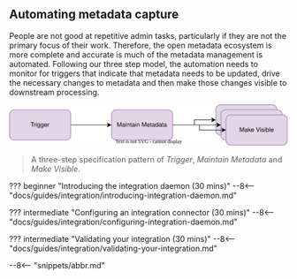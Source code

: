 <!-- SPDX-License-Identifier: CC-BY-4.0 -->
<!-- Copyright Contributors to the Egeria project. -->


## Automating metadata capture

People are not good at repetitive admin tasks, particularly if they are not the primary focus of their work.  Therefore, the open metadata ecosystem is more complete and accurate is much of the metadata management is automated.  Following our three step model, the automation needs to monitor for triggers that indicate that metadata needs to be updated, drive the necessary changes to metadata and then make those changes visible to downstream processing.

![Metadata Update Specification Pattern](/patterns/metadata-governance/metadata-update-specification-pattern.svg)
> A three-step specification pattern of *Trigger*, *Maintain Metadata* and *Make Visible*.

??? beginner "Introducing the integration daemon (30 mins)"
    --8<-- "docs/guides/integration/introducing-integration-daemon.md"

??? intermediate "Configuring an integration connector (30 mins)"
    --8<-- "docs/guides/integration/configuring-integration-daemon.md"

??? intermediate "Validating your integration (30 mins)"
    --8<-- "docs/guides/integration/validating-your-integration.md"


--8<-- "snippets/abbr.md"